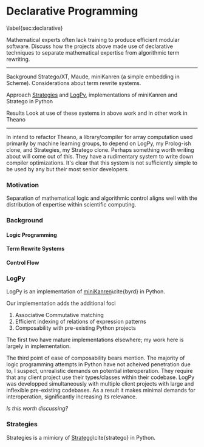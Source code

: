 
Declarative Programming
=======================

\label{sec:declarative}

Mathematical experts often lack training to produce efficient modular software.  Discuss how the projects above made use of declarative techniques to separate mathematical expertise from algorithmic term rewriting.  

------------- ---------------------------------------------------------------
 Background   Stratego/XT, Maude, miniKanren (a simple embedding in Scheme).
              Considerations about term rewrite systems.                                        

 Approach     [Strategies](http://github.com/logpy/strategies) and 
              [LogPy](http://github.com/logpy/logpy), 
              implementations of miniKanren and Stratego in Python 

 Results      Look at use of these systems in above work 
              and in other work in Theano
------------- ---------------------------------------------------------------

In intend to refactor Theano, a library/compiler for array computation used primarily by machine learning groups, to depend on LogPy, my Prolog-ish clone, and Strategies, my Stratego clone.  Perhaps something worth writing about will come out of this.  They have a rudimentary system to write down compiler optimizations.  It's clear that this system is not sufficiently simple to be used by any but their most senior developers.


### Motivation

Separation of mathematical logic and algorithmic control aligns well with the distribution of expertise within scientific computing.


### Background

#### Logic Programming

#### Term Rewrite Systems

#### Control Flow

### LogPy

LogPy is an implementation of [miniKanren](http://kanren.sourceforge.net/)\cite{byrd} in Python.

Our implementation adds the additional foci

1.  Associative Commutative matching
2.  Efficient indexing of relations of expression patterns
3.  Composability with pre-existing Python projects

The first two have mature implementations elsewhere; my work here is largely in implementation.  

The third point of ease of composability bears mention.  The majority of logic programming attempts in Python have not acheived penetration due to, I suspect, unrealistic demands on potential interoperation.  They require that any client project use their types/classes within their codebase.  LogPy was developped simultaneously with multiple client projects with large and inflexible pre-existing codebases.  As a result it makes minimal demands for interoperation, significantly increasing its relevance.  

*Is this worth discussing?*


### Strategies

Strategies is a mimicry of [Stratego](http://strategoxt.org/)\cite{stratego} in Python.
